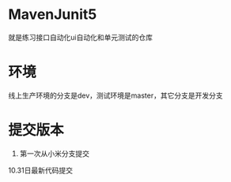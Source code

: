 # MavenJunit5
就是练习接口自动化ui自动化和单元测试的仓库

# 环境
线上生产环境的分支是dev，测试环境是master，其它分支是开发分支

# 提交版本
1. 第一次从小米分支提交


10.31日最新代码提交